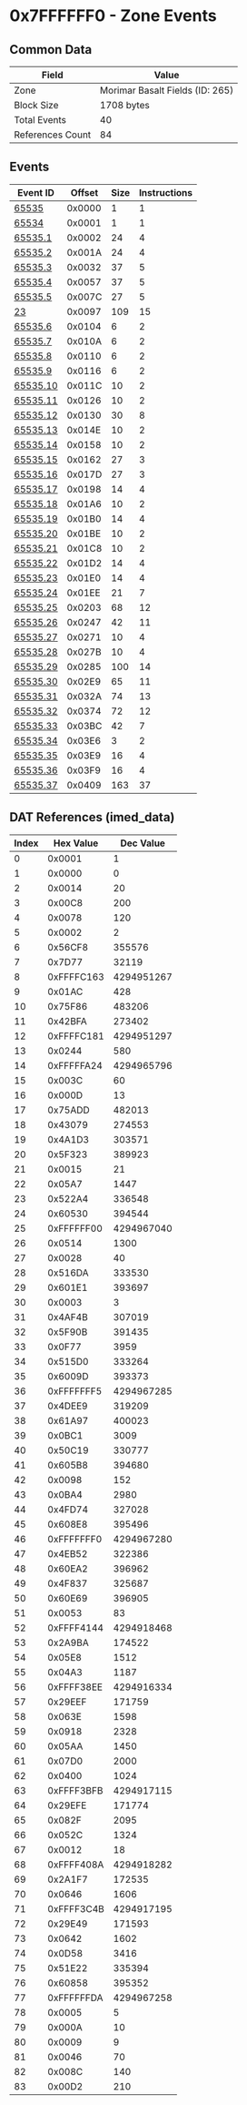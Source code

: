 # 0x7FFFFFF0 - Zone Events

## Common Data

| Field            | Value                           |
|------------------|---------------------------------|
| Zone             | Morimar Basalt Fields (ID: 265) |
| Block Size       | 1708 bytes                      |
| Total Events     | 40                              |
| References Count | 84                              |

## Events

| Event ID                  | Offset   |   Size |   Instructions |
|---------------------------|----------|--------|----------------|
| [65535](./65535.md)       | 0x0000   |      1 |              1 |
| [65534](./65534.md)       | 0x0001   |      1 |              1 |
| [65535.1](./65535.1.md)   | 0x0002   |     24 |              4 |
| [65535.2](./65535.2.md)   | 0x001A   |     24 |              4 |
| [65535.3](./65535.3.md)   | 0x0032   |     37 |              5 |
| [65535.4](./65535.4.md)   | 0x0057   |     37 |              5 |
| [65535.5](./65535.5.md)   | 0x007C   |     27 |              5 |
| [23](./23.md)             | 0x0097   |    109 |             15 |
| [65535.6](./65535.6.md)   | 0x0104   |      6 |              2 |
| [65535.7](./65535.7.md)   | 0x010A   |      6 |              2 |
| [65535.8](./65535.8.md)   | 0x0110   |      6 |              2 |
| [65535.9](./65535.9.md)   | 0x0116   |      6 |              2 |
| [65535.10](./65535.10.md) | 0x011C   |     10 |              2 |
| [65535.11](./65535.11.md) | 0x0126   |     10 |              2 |
| [65535.12](./65535.12.md) | 0x0130   |     30 |              8 |
| [65535.13](./65535.13.md) | 0x014E   |     10 |              2 |
| [65535.14](./65535.14.md) | 0x0158   |     10 |              2 |
| [65535.15](./65535.15.md) | 0x0162   |     27 |              3 |
| [65535.16](./65535.16.md) | 0x017D   |     27 |              3 |
| [65535.17](./65535.17.md) | 0x0198   |     14 |              4 |
| [65535.18](./65535.18.md) | 0x01A6   |     10 |              2 |
| [65535.19](./65535.19.md) | 0x01B0   |     14 |              4 |
| [65535.20](./65535.20.md) | 0x01BE   |     10 |              2 |
| [65535.21](./65535.21.md) | 0x01C8   |     10 |              2 |
| [65535.22](./65535.22.md) | 0x01D2   |     14 |              4 |
| [65535.23](./65535.23.md) | 0x01E0   |     14 |              4 |
| [65535.24](./65535.24.md) | 0x01EE   |     21 |              7 |
| [65535.25](./65535.25.md) | 0x0203   |     68 |             12 |
| [65535.26](./65535.26.md) | 0x0247   |     42 |             11 |
| [65535.27](./65535.27.md) | 0x0271   |     10 |              4 |
| [65535.28](./65535.28.md) | 0x027B   |     10 |              4 |
| [65535.29](./65535.29.md) | 0x0285   |    100 |             14 |
| [65535.30](./65535.30.md) | 0x02E9   |     65 |             11 |
| [65535.31](./65535.31.md) | 0x032A   |     74 |             13 |
| [65535.32](./65535.32.md) | 0x0374   |     72 |             12 |
| [65535.33](./65535.33.md) | 0x03BC   |     42 |              7 |
| [65535.34](./65535.34.md) | 0x03E6   |      3 |              2 |
| [65535.35](./65535.35.md) | 0x03E9   |     16 |              4 |
| [65535.36](./65535.36.md) | 0x03F9   |     16 |              4 |
| [65535.37](./65535.37.md) | 0x0409   |    163 |             37 |

## DAT References (imed_data)

|   Index | Hex Value   |   Dec Value |
|---------|-------------|-------------|
|       0 | 0x0001      |           1 |
|       1 | 0x0000      |           0 |
|       2 | 0x0014      |          20 |
|       3 | 0x00C8      |         200 |
|       4 | 0x0078      |         120 |
|       5 | 0x0002      |           2 |
|       6 | 0x56CF8     |      355576 |
|       7 | 0x7D77      |       32119 |
|       8 | 0xFFFFC163  |  4294951267 |
|       9 | 0x01AC      |         428 |
|      10 | 0x75F86     |      483206 |
|      11 | 0x42BFA     |      273402 |
|      12 | 0xFFFFC181  |  4294951297 |
|      13 | 0x0244      |         580 |
|      14 | 0xFFFFFA24  |  4294965796 |
|      15 | 0x003C      |          60 |
|      16 | 0x000D      |          13 |
|      17 | 0x75ADD     |      482013 |
|      18 | 0x43079     |      274553 |
|      19 | 0x4A1D3     |      303571 |
|      20 | 0x5F323     |      389923 |
|      21 | 0x0015      |          21 |
|      22 | 0x05A7      |        1447 |
|      23 | 0x522A4     |      336548 |
|      24 | 0x60530     |      394544 |
|      25 | 0xFFFFFF00  |  4294967040 |
|      26 | 0x0514      |        1300 |
|      27 | 0x0028      |          40 |
|      28 | 0x516DA     |      333530 |
|      29 | 0x601E1     |      393697 |
|      30 | 0x0003      |           3 |
|      31 | 0x4AF4B     |      307019 |
|      32 | 0x5F90B     |      391435 |
|      33 | 0x0F77      |        3959 |
|      34 | 0x515D0     |      333264 |
|      35 | 0x6009D     |      393373 |
|      36 | 0xFFFFFFF5  |  4294967285 |
|      37 | 0x4DEE9     |      319209 |
|      38 | 0x61A97     |      400023 |
|      39 | 0x0BC1      |        3009 |
|      40 | 0x50C19     |      330777 |
|      41 | 0x605B8     |      394680 |
|      42 | 0x0098      |         152 |
|      43 | 0x0BA4      |        2980 |
|      44 | 0x4FD74     |      327028 |
|      45 | 0x608E8     |      395496 |
|      46 | 0xFFFFFFF0  |  4294967280 |
|      47 | 0x4EB52     |      322386 |
|      48 | 0x60EA2     |      396962 |
|      49 | 0x4F837     |      325687 |
|      50 | 0x60E69     |      396905 |
|      51 | 0x0053      |          83 |
|      52 | 0xFFFF4144  |  4294918468 |
|      53 | 0x2A9BA     |      174522 |
|      54 | 0x05E8      |        1512 |
|      55 | 0x04A3      |        1187 |
|      56 | 0xFFFF38EE  |  4294916334 |
|      57 | 0x29EEF     |      171759 |
|      58 | 0x063E      |        1598 |
|      59 | 0x0918      |        2328 |
|      60 | 0x05AA      |        1450 |
|      61 | 0x07D0      |        2000 |
|      62 | 0x0400      |        1024 |
|      63 | 0xFFFF3BFB  |  4294917115 |
|      64 | 0x29EFE     |      171774 |
|      65 | 0x082F      |        2095 |
|      66 | 0x052C      |        1324 |
|      67 | 0x0012      |          18 |
|      68 | 0xFFFF408A  |  4294918282 |
|      69 | 0x2A1F7     |      172535 |
|      70 | 0x0646      |        1606 |
|      71 | 0xFFFF3C4B  |  4294917195 |
|      72 | 0x29E49     |      171593 |
|      73 | 0x0642      |        1602 |
|      74 | 0x0D58      |        3416 |
|      75 | 0x51E22     |      335394 |
|      76 | 0x60858     |      395352 |
|      77 | 0xFFFFFFDA  |  4294967258 |
|      78 | 0x0005      |           5 |
|      79 | 0x000A      |          10 |
|      80 | 0x0009      |           9 |
|      81 | 0x0046      |          70 |
|      82 | 0x008C      |         140 |
|      83 | 0x00D2      |         210 |
